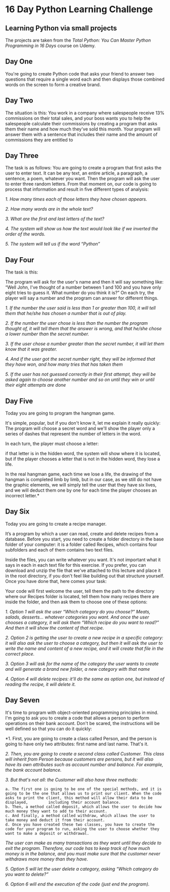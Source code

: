 # 16 Day Python Learning Challenge
## Learning Python via small projects

The projects are taken from the *Total Python: You Can Master Python Programming in 16 Days* course on Udemy.

## Day One 

You're going to create Python code that asks your friend to answer two questions that
require a single word each and then displays those combined words on the screen to
form a creative brand.


## Day Two 

The situation is this: You work in a company where salespeople receive 13%
commissions on their total sales, and your boss wants you to help the salespeople
calculate their commissions by creating a program that asks them their name and
how much they've sold this month.
Your program will answer them with a sentence that includes their name and the
amount of commissions they are entitled to



## Day Three 


The task is as follows:
You are going to create a program that first asks the user to
enter text. It can be any text, an entire article, a paragraph, a sentence, a poem,
whatever you want. Then the program will ask the user to enter three random letters.
From that moment on, our code is going to process that information and result in five
different types of analysis:

*1. How many times each of those letters they have chosen appears.*

*2. How many words are in the whole text?*

*3. What are the first and last letters of the text?*

*4. The system will show us how the text would look like if we inverted the order of the words.*

*5. The system will tell us if the word “Python”*


## Day Four 


The task is this: 

The program will ask for the user's name and then it will say something like: 
“Well John, I've thought of a number between 1 and 100 and you have only eight tries to guess it. What number do you think it is?” 
On each try, the player will say a number and the program can answer for different things.

*1. If the number the user said is less than 1 or greater than 100, it will tell them that he/she has chosen a number that is out of play.*

*2. If the number the user chose is less than the number the program thought of, it will tell them that the answer is wrong, and that he/she chose a lower number than the secret number.*

*3. If the user chose a number greater than the secret number, it will let them know that it was greater.*

*4. And if the user got the secret number right, they will be informed that they have won, and how many tries that has taken them*

*5. If the user has not guessed correctly in their first attempt, they will be asked again to choose another number and so on until they win or until their eight attempts are done*

## Day Five


Today you are going to program the hangman game.

It's simple, popular, but if you don't know it, let me explain it really quickly: The program will choose a secret word and we'll show the player only a series of dashes that represent the number of letters in the word. 

In each turn, the player must choose a letter: 

if that letter is in the hidden word, the system will show where it is located, but if the player chooses a letter that is not in the hidden word, they lose a life.

In the real hangman game, each time we lose a life, the drawing of the hangman is completed limb by limb, but in our case, as we still do not have the graphic elements, we will simply tell the user that they have six lives, and we will deduct them one by one for each time the player chooses an incorrect letter.*

## Day Six

Today you are going to create a recipe manager. 

It’s a program by which a user can read, create and delete recipes from a database. Before you start, you need to create a folder directory in the base folder of your computer: it is a folder called Recipes, which contains four subfolders and each of them contains two text files. 

Inside the files, you can write whatever you want. It's not important what it says in each in each text file for this exercise. If you prefer, you can download and unzip the file that we've attached to this lecture and place it in the root directory, if you don't feel like building out that structure yourself. 
Once you have done that, here comes your task:

Your code will first welcome the user, tell them the path to the directory where our Recipes folder is located, tell them how many recipes there are inside the folder, and then ask them to choose one of these options:

*1. Option 1 will ask the user “Which category do you choose?” Meats, salads, desserts… whatever categories you want. And once the user chooses a category, it will ask them “Which recipe do you want to read?” And then it will show the content of that recipe.*

*2. Option 2 is getting the user to create a new recipe in a specific category: it will also ask the user to choose a category, but then it will ask the user to write the name and content of a new recipe, and it will create that file in the correct place.*

*3. Option 3 will ask for the name of the category the user wants to create and will generate a brand new folder, a new category with that name*

*4. Option 4 will delete recipes: it’ll do the same as option one, but instead of reading the recipe, it will delete it.*

## Day Seven

It's time to program with object-oriented programming principles in mind. I'm going to ask you to create a code that allows a person to perform operations on their bank account.
Don't be scared, the instructions will be well defined so that you can do it quickly:

*1. First, you are going to create a class called Person, and the person is going to have only two attributes: first name and last name. That's it.

*2. Then, you are going to create a second class called Customer. This class will inherit from Person because customers are persons, but it will also have its own attributes such as account number and balance. For example, the bank account balance.*

*3. But that's not all: the Customer will also have three methods:*
   
    a. The first one is going to be one of the special methods, and it is going to be the one that allows us to print our client. When the code asks to print the client, this method will allow their data to be displayed,         including their account balance.
    b. Then, a method called deposit, which allows the user to decide how much money they want to add to their account.
    c. And finally, a method called withdraw, which allows the user to take money and deduct it from their account.
    d. Once you have created these two classes, you have to create the code for your program to run, asking the user to choose whether they want to make a deposit or withdrawal.
   
*The user can make as many transactions as they want until they decide to exit the program. Therefore, our code has to keep track of how much money is in the balance,
and you must make sure that the customer never withdraws more money than they have.*

*5. Option 5 will let the user delete a category, asking “Which category do you want to delete?”*

*6. Option 6 will end the execution of the code (just end the program).*

